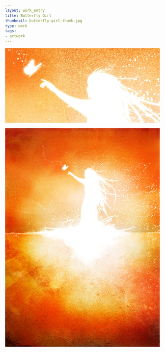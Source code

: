 ```yaml
---
layout: work_entry
title: Butterfly Girl
thumbnail: butterfly-girl-thumb.jpg
type: work
tags: 
- artwork
---
```


				
<p><img src="/images/work/2010-06-14_butterflygirl_1.jpg" class="illustration" title="Illustration 1" alt="Illustration 1"></p>

<p><img src="/images/work/2010-06-14_butterflygirl_2.jpg" class="illustration" title="Illustration 2" alt="Illustration 2"></p>

